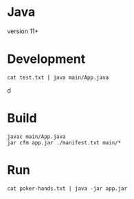# Java
version 11+

# Development
```
cat test.txt | java main/App.java
```
d
# Build
```
javac main/App.java
jar cfm app.jar ./manifest.txt main/*
```

# Run
```
cat poker-hands.txt | java -jar app.jar
```
